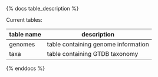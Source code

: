 {% docs table_description %}

Current tables:

| table name     | description                                                                     |
|----------------|---------------------------------------------------------------------------------|
| genomes        | table containing genome information                                             |
| taxa           | table containing GTDB taxonomy                                                  |

{% enddocs %}
